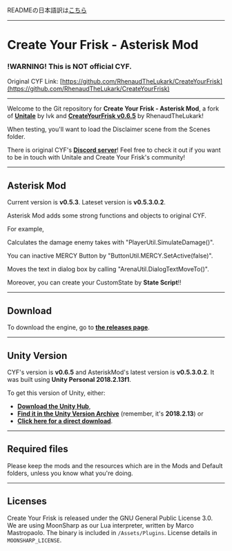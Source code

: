 READMEの日本語訳は[こちら](https://github.com/Fennene/CreateYourFrisk-AsteriskMod/blob/main/README-JP.md)

---

# Create Your Frisk - Asterisk Mod

### !WARNING! This is NOT official CYF.

Original CYF Link: [https://github.com/RhenaudTheLukark/CreateYourFrisk](https://github.com/RhenaudTheLukark/CreateYourFrisk)

---

Welcome to the Git repository for **Create Your Frisk - Asterisk Mod**, a fork of [**Unitale**](https://github.com/lvk/Unitale/) by lvk and [**CreateYourFrisk v0.6.5**](https://github.com/RhenaudTheLukark/CreateYourFrisk/releases/tag/v0.6.5) by RhenaudTheLukark!

When testing, you'll want to load the Disclaimer scene from the Scenes folder.

There is original CYF's [**Discord server**](https://discord.gg/GFJ5277)! Feel free to check it out if you want to be in touch with Unitale and Create Your Frisk's community!

***

## Asterisk Mod

Current version is **v0.5.3**.
Lateset version is **v0.5.3.0.2**.

Asterisk Mod adds some strong functions and objects to original CYF.

For example,

Calculates the damage enemy takes with "PlayerUtil.SimulateDamage()".

You can inactive MERCY Button by "ButtonUtil.MERCY.SetActive(false)".

Moves the text in dialog box by calling "ArenaUtil.DialogTextMoveTo()".

Moreover, you can create your CustomState by **State Script**!!

***

## Download

To download the engine, go to [**the releases page**](https://github.com/Fennene/CreateYourFrisk-AsteriskMod/releases).

***

## Unity Version

CYF's version is **v0.6.5** and AsteriskMod's latest version is **v0.5.3.0.2**. It was built using **Unity Personal 2018.2.13f1**.

To get this version of Unity, either:

* [**Download the Unity Hub**](https://unity3d.com/get-unity/download),  
* [**Find it in the Unity Version Archive**](https://unity3d.com/get-unity/download/archive) (remember, it's **2018.2.13**) or  
* [**Click here for a direct download**](https://netstorage.unity3d.com/unity/83fbdcd35118/UnityDownloadAssistant-2018.2.13f1.exe).

***

## Required files

Please keep the mods and the resources which are in the Mods and Default folders, unless you know what you're doing.  

***

## Licenses

Create Your Frisk is released under the GNU General Public License 3.0.  
We are using MoonSharp as our Lua interpreter, written by Marco Mastropaolo. The binary is included in `/Assets/Plugins`. License details in `MOONSHARP_LICENSE`.
